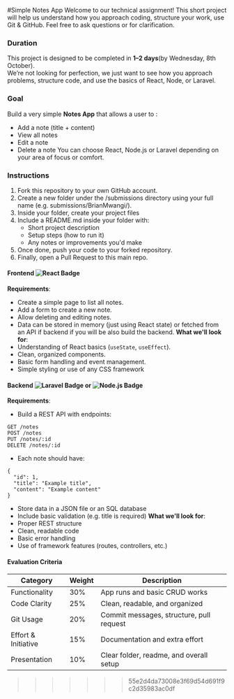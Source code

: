 #Simple Notes App
Welcome to our technical assignment!
This short project will help us understand how you approach coding, structure your work, use Git & GitHub. Feel free to ask questions or for clarification.

### Duration
This project is designed to be completed in **1–2 days**(by Wednesday, 8th October).  
We’re not looking for perfection, we just want to see how you approach problems, structure code, and use the basics of React, Node, or Laravel.

### Goal
Build a very simple **Notes App** that allows a user to :
- Add a note (title + content)
- View all notes
- Edit a note
- Delete a note
You can choose React, Node.js or Laravel depending on your area of focus or comfort.

### Instructions
1. Fork this repository to your own GitHub account.
2. Create a new folder under the /submissions directory using your full name (e.g. submissions/BrianMwangi/).
3. Inside your folder, create your project files
4. Include a README.md inside your folder with:
	- Short project description
	- Setup steps (how to run it)
	- Any notes or improvements you'd make
5. Once done, push your code to your forked repository.
6. Finally, open a Pull Request to this main repo.

#### Frontend ![React Badge](https://img.shields.io/badge/React-20232A?style=flat&logo=react&logoColor=61DAFB)
**Requirements**:
- Create a simple page to list all notes.
- Add a form to create a new note.
- Allow deleting and editing notes.
- Data can be stored in memory (just using React state) or fetched from an API if backend if you will be also build the backend.
**What we'll look for**:
- Understanding of  React basics (`useState`, `useEffect`).
- Clean, organized components.
- Basic form handling and event management.
- Simple styling or use of any CSS framework

#### Backend ![Laravel Badge](https://img.shields.io/badge/Laravel-FF2D20?style=flat&logo=laravel&logoColor=white) or ![Node.js Badge](https://img.shields.io/badge/Node.js-43853D?style=flat&logo=node.js&logoColor=white)
**Requirements**:
- Build a REST API with endpoints:
```
GET /notes
POST /notes
PUT /notes/:id
DELETE /notes/:id

```
- Each note should have:
```
{
  "id": 1,
  "title": "Example title",
  "content": "Example content"
}
```
- Store data in a JSON file or an SQL database
- Include basic validation (e.g. title is required)
**What we'll look for**:
- Proper REST structure
- Clean, readable code
- Basic error handling
- Use of framework features (routes, controllers, etc.)

#### Evaluation Criteria
| Category            | Weight | Description                              |
| ------------------- | ------ | ---------------------------------------- |
| Functionality       | 30%    | App runs and basic CRUD works            |
| Code Clarity        | 25%    | Clean, readable, and organized           |
| Git Usage           | 20%    | Commit messages, structure, pull request |
| Effort & Initiative | 15%    | Documentation and extra effort           |
| Presentation        | 10%    | Clear folder, readme, and overall setup  |

>>>>>>> 55e2d4da73008e3f69d54d691f9c2d35983ac0df
